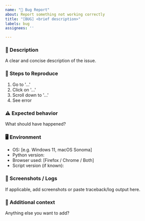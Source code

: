 ```yaml
---
name: "🐛 Bug Report"
about: Report something not working correctly
title: "[BUG] <brief description>"
labels: bug
assignees: ''

---
```


### 🧩 Description

A clear and concise description of the issue.

### 🔁 Steps to Reproduce

1. Go to '...'
2. Click on '...'
3. Scroll down to '...'
4. See error

### ⚠️ Expected behavior

What should have happened?

### 🖥️ Environment

- OS: [e.g. Windows 11, macOS Sonoma]
- Python version:
- Browser used: [Firefox / Chrome / Both]
- Script version (if known):

### 📸 Screenshots / Logs

If applicable, add screenshots or paste traceback/log output here.

### 📝 Additional context

Anything else you want to add?
